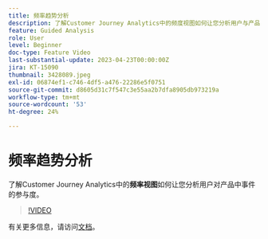 ```yaml
---
title: 频率趋势分析
description: 了解Customer Journey Analytics中的频度视图如何让您分析用户与产品中的事件的参与度。
feature: Guided Analysis
role: User
level: Beginner
doc-type: Feature Video
last-substantial-update: 2023-04-23T00:00:00Z
jira: KT-15090
thumbnail: 3428089.jpeg
exl-id: 06874ef1-c746-4df5-a476-22286e5f0751
source-git-commit: d8605d31c7f547c3e55aa2b7dfa8905db973219a
workflow-type: tm+mt
source-wordcount: '53'
ht-degree: 24%

---
```


# 频率趋势分析

了解Customer Journey Analytics中的&#x200B;**频率视图**&#x200B;如何让您分析用户对产品中事件的参与度。

>[!VIDEO](https://video.tv.adobe.com/v/3428089/?learn=on)

有关更多信息，请访问[文档](https://experienceleague.adobe.com/en/docs/analytics-platform/using/guided-analysis/trends/frequency)。
